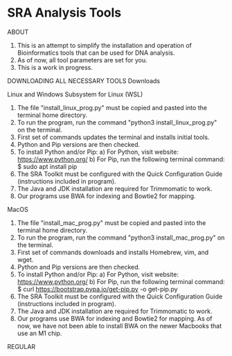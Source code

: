 # SRA Analysis Tools

ABOUT
1) This is an attempt to simplify the installation and operation of Bioinformatics tools that can be used for DNA analysis.
2) As of now, all tool parameters are set for you.
3) This is a work in progress.

DOWNLOADING ALL NECESSARY TOOLS
Downloads

Linux and Windows Subsystem for Linux (WSL)

1) The file "install_linux_prog.py" must be copied and pasted into the terminal home directory.
2) To run the program, run the command "python3 install_linux_prog.py" on the terminal.
3) First set of commands updates the terminal and installs initial tools.
4) Python and Pip versions are then checked.
5) To install Python and/or Pip:
    a) For Python, visit website: https://www.python.org/
    b) For Pip, run the following terminal command: $ sudo apt install pip
6) The SRA Toolkit must be configured with the Quick Configuration Guide (instructions included in program).
7) The Java and JDK installation are required for Trimmomatic to work.
8) Our programs use BWA for indexing and Bowtie2 for mapping.

MacOS

1) The file "install_mac_prog.py" must be copied and pasted into the terminal home directory.
2) To run the program, run the command "python3 install_mac_prog.py" on the terminal.
3) First set of commands downloads and installs Homebrew, vim, and wget.
4) Python and Pip versions are then checked.
5) To install Python and/or Pip:
    a) For Python, visit website: https://www.python.org/
    b) For Pip, run the following terminal command: $ curl https://bootstrap.pypa.io/get-pip.py -o get-pip.py
6) The SRA Toolkit must be configured with the Quick Configuration Guide (instructions included in program).
7) The Java and JDK installation are required for Trimmomatic to work.
8) Our programs use BWA for indexing and Bowtie2 for mapping. As of now, we have not been able to install BWA on the newer Macbooks that use an M1 chip.

REGULAR 

